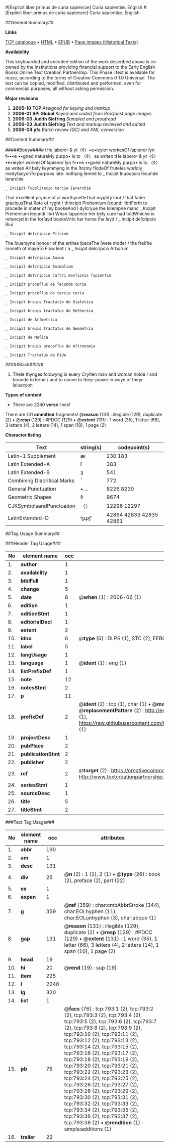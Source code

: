 #[Explicit liber primus de curia sapiencie] Curia sapientiæ. English.#
[Explicit liber primus de curia sapiencie]
Curia sapientiæ. English.

##General Summary##

**Links**

[TCP catalogue](http://www.ota.ox.ac.uk/tcp/)  • 
[HTML](http://tei.it.ox.ac.uk/tcp/Texts-HTML/free/A06/A06550.html)  • 
[EPUB](http://tei.it.ox.ac.uk/tcp/Texts-EPUB/free/A06/A06550.epub) • 
[Page images (Historical Texts)](https://data.historicaltexts.jisc.ac.uk/view?pubId=eebo-99836515e&pageId=eebo-99836515e-793-1)

**Availability**

This keyboarded and encoded edition of the
	       work described above is co-owned by the institutions
	       providing financial support to the Early English Books
	       Online Text Creation Partnership. This Phase I text is
	       available for reuse, according to the terms of Creative
	       Commons 0 1.0 Universal. The text can be copied,
	       modified, distributed and performed, even for
	       commercial purposes, all without asking permission.

**Major revisions**

1. __2005-10__ __TCP__ *Assigned for keying and markup*
1. __2006-01__ __SPi Global__ *Keyed and coded from ProQuest page images*
1. __2006-03__ __Judith Siefring__ *Sampled and proofread*
1. __2006-03__ __Judith Siefring__ *Text and markup reviewed and edited*
1. __2006-04__ __pfs__ *Batch review (QC) and XML conversion*

##Content Summary##

#####Body#####
tHe laberoꝰ & yt〈◊〉•e•ieyloꝰ workesOf ſapienor ſyn f•••e ••gned natureMy purpo• is to 〈◊〉 as writen tHe laberoꝰ & yt〈◊〉•e•ieyloꝰ workesOf ſapienor ſyn f•••e ••gned natureMy purpo• is to 〈◊〉 as writen All beſy ſwymmyng in the ſtormy flodeOf fruteles worldly medytacyonTo purpoos late. nothyng ſemed ſo
    _ Incipit Inuocacio ſecunde Ierarchie

    _ Incipit ſuppli•acio tercie Ierarchie
That excellent prynce of al worthyneſſeThat myghty lord / that fader graciousThat Rote of ryght / thIncipit Prohemium ſecundi libriForth to procede in mater of my bookeAnd I dyſcryue the ſolempne manc
    _ Incipit Prohemium ſecundi libri
Whan ſapyence her beſy cure had toldWhiche is rehercyd in the forſayd bookeVnto her home ſh̄e ſayd /
    _ Incipit deſcripcio Riui

    _ Incipit deſcripcio Piſcium
The ſouerayne honour of the erthes ſpaceThe ſwete moder / the freſſhe moneth of mayeTo Flow ſent / a
    _ Incipit deſcripcio Arborum

    _ Incipit deſcripcio Auium

    _ Incipit deſcripcio Animalium

    _ Incipit deſcripcio Caſtri manſionis ſapientie

    _ Incipit proceſſus de ſecunda curia

    _ Incipit proceſſus de tercia curia

    _ Incipit breuis Tractatio de Dialetica

    _ Incipit breuis tractatus de Rethorica

    _ Incipit de Arſmetrica

    _ Incipit breuis Tractatus de Geometria

    _ Incipit de Muſica

    _ Incipit breuis proceſſus de Aſtronomia

    _ Incipit Tractatus de Fide

#####Back#####

1. Theſe thynges folowyng is euery Cryſten man and woman holde / and bounde to lerne / and to conne to theyr power in waye of theyr ſaluacyon

**Types of content**

  * There are 2240 **verse** lines!

There are 131 **ommitted** fragments! 
 @__reason__ (131) : illegible (129), duplicate (2)  •  @__resp__ (129) : #PDCC (129)  •  @__extent__ (131) : 1 word (35), 1 letter (66), 3 letters (4), 2 letters (14), 1 span (10), 1 page (2)

**Character listing**


|Text|string(s)|codepoint(s)|
|---|---|---|
|Latin-1 Supplement|æ·|230 183|
|Latin Extended-A|ſ|383|
|Latin Extended-B|ȝ|541|
|Combining             Diacritical Marks|̄|772|
|General Punctuation|•…|8226 8230|
|Geometric Shapes|◊|9674|
|CJKSymbolsandPunctuation|〈〉|12296 12297|
|LatinExtended-D|ꝰꝑꝓꝭ|42864 42833 42835 42861|

##Tag Usage Summary##

###Header Tag Usage###

|No|element name|occ|attributes|
|---|---|---|---|
|1.|__author__|1||
|2.|__availability__|1||
|3.|__biblFull__|1||
|4.|__change__|5||
|5.|__date__|8| @__when__ (1) : 2006-06 (1)|
|6.|__edition__|1||
|7.|__editionStmt__|1||
|8.|__editorialDecl__|1||
|9.|__extent__|2||
|10.|__idno__|6| @__type__ (6) : DLPS (1), STC (2), EEBO-CITATION (1), PROQUEST (1), VID (1)|
|11.|__label__|5||
|12.|__langUsage__|1||
|13.|__language__|1| @__ident__ (1) : eng (1)|
|14.|__listPrefixDef__|1||
|15.|__note__|12||
|16.|__notesStmt__|2||
|17.|__p__|11||
|18.|__prefixDef__|2| @__ident__ (2) : tcp (1), char (1)  •  @__matchPattern__ (2) : ([0-9\-]+):([0-9IVX]+) (1), (.+) (1)  •  @__replacementPattern__ (2) : http://eebo.chadwyck.com/downloadtiff?vid=$1&page=$2 (1), https://raw.githubusercontent.com/textcreationpartnership/Texts/master/tcpchars.xml#$1 (1)|
|19.|__projectDesc__|1||
|20.|__pubPlace__|2||
|21.|__publicationStmt__|2||
|22.|__publisher__|2||
|23.|__ref__|2| @__target__ (2) : https://creativecommons.org/publicdomain/zero/1.0/ (1), http://www.textcreationpartnership.org/docs/. (1)|
|24.|__seriesStmt__|1||
|25.|__sourceDesc__|1||
|26.|__title__|5||
|27.|__titleStmt__|2||


###Text Tag Usage###

|No|element name|occ|attributes|
|---|---|---|---|
|1.|__abbr__|190||
|2.|__am__|1||
|3.|__desc__|131||
|4.|__div__|26| @__n__ (2) : 1 (1), 2 (1)  •  @__type__ (26) : book (2), preface (2), part (22)|
|5.|__ex__|1||
|6.|__expan__|1||
|7.|__g__|359| @__ref__ (359) : char:cmbAbbrStroke (344), char:EOLhyphen (11), char:EOLunhyphen (3), char:abque (1)|
|8.|__gap__|131| @__reason__ (131) : illegible (129), duplicate (2)  •  @__resp__ (129) : #PDCC (129)  •  @__extent__ (131) : 1 word (35), 1 letter (66), 3 letters (4), 2 letters (14), 1 span (10), 1 page (2)|
|9.|__head__|19||
|10.|__hi__|20| @__rend__ (19) : sup (19)|
|11.|__item__|225||
|12.|__l__|2240||
|13.|__lg__|320||
|14.|__list__|1||
|15.|__pb__|76| @__facs__ (76) : tcp:793:1 (2), tcp:793:2 (2), tcp:793:3 (2), tcp:793:4 (2), tcp:793:5 (2), tcp:793:6 (2), tcp:793:7 (2), tcp:793:8 (2), tcp:793:9 (2), tcp:793:10 (2), tcp:793:11 (2), tcp:793:12 (2), tcp:793:13 (2), tcp:793:14 (2), tcp:793:15 (2), tcp:793:16 (2), tcp:793:17 (2), tcp:793:18 (2), tcp:793:19 (2), tcp:793:20 (2), tcp:793:21 (2), tcp:793:22 (2), tcp:793:23 (2), tcp:793:24 (2), tcp:793:25 (2), tcp:793:26 (2), tcp:793:27 (2), tcp:793:28 (2), tcp:793:29 (2), tcp:793:30 (2), tcp:793:31 (2), tcp:793:32 (2), tcp:793:33 (2), tcp:793:34 (2), tcp:793:35 (2), tcp:793:36 (2), tcp:793:37 (2), tcp:793:38 (2)  •  @__rendition__ (1) : simple:additions (1)|
|16.|__trailer__|22||

